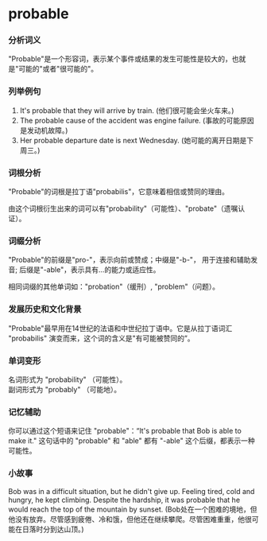 # probable

### 分析词义

  

"Probable"是一个形容词，表示某个事件或结果的发生可能性是较大的，也就是"可能的"或者"很可能的"。

  

### 列举例句

  

1.  It's probable that they will arrive by train. (他们很可能会坐火车来。)
2.  The probable cause of the accident was engine failure. (事故的可能原因是发动机故障。)
3.  Her probable departure date is next Wednesday. (她可能的离开日期是下周三。)

  

### 词根分析

  

"Probable"的词根是拉丁语"probabilis"，它意味着相信或赞同的理由。

  

由这个词根衍生出来的词可以有"probability"（可能性）、"probate"（遗嘱认证）。

  

### 词缀分析

  

"Probable"的前缀是"pro-"，表示向前或赞成；中缀是"-b-"， 用于连接和辅助发音; 后缀是"-able"，表示具有...的能力或适应性。

  

相同词缀的其他单词如："probation"（缓刑）, "problem"（问题）。

  

### 发展历史和文化背景

  

"Probable"最早用在14世纪的法语和中世纪拉丁语中。它是从拉丁语词汇 "probabilis" 演变而来，这个词的含义是"有可能被赞同的”。

  

### 单词变形

  

名词形式为 "probability" （可能性）。  
副词形式为 "probably" （可能地）。

  

### 记忆辅助

  

你可以通过这个短语来记住 "probable"：“It's probable that Bob is able to make it." 这句话中的 "probable" 和 "able" 都有 "-able" 这个后缀，都表示一种可能性。

  

### 小故事

  

Bob was in a difficult situation, but he didn't give up. Feeling tired, cold and hungry, he kept climbing. Despite the hardship, it was probable that he would reach the top of the mountain by sunset. (Bob处在一个困难的境地，但他没有放弃。尽管感到疲倦、冷和饿，但他还在继续攀爬。尽管困难重重，他很可能在日落时分到达山顶。)
